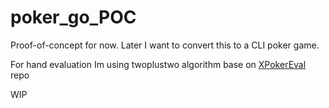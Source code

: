 # poker_go_POC

Proof-of-concept for now. Later I want to convert this to a CLI poker game. 

For hand evaluation Im using twoplustwo algorithm base on [XPokerEval](https://github.com/tangentforks/XPokerEval) repo

WIP
